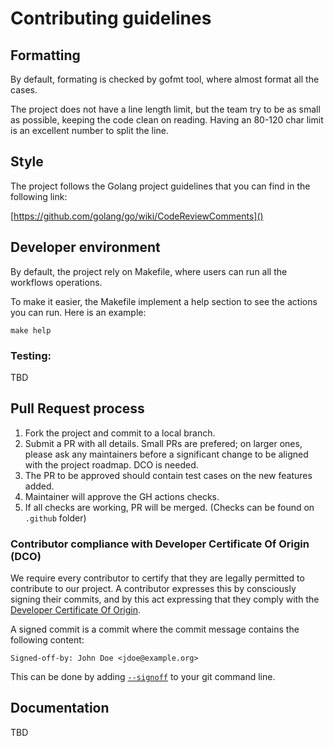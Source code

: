 # Contributing guidelines

## Formatting

By default, formating is checked by gofmt tool, where almost format all the
cases.

The project does not have a line length limit, but the team try to be as small
as possible, keeping the code clean on reading. Having an 80-120 char limit is
an excellent number to split the line.

## Style

The project follows the Golang project guidelines that you can find in the
following link:

[https://github.com/golang/go/wiki/CodeReviewComments]()

## Developer environment

By default, the project rely on Makefile, where users can run all the
workflows operations.

To make it easier, the Makefile implement a help section to see the actions you
can run. Here is an example:

```
make help
```

### Testing:

TBD

## Pull Request process

1) Fork the project and commit to a local branch.
2) Submit a PR with all details. Small PRs are prefered; on larger ones, please
ask any maintainers before a significant change to be aligned with the project
roadmap. DCO is needed.
3) The PR to be approved should contain test cases on the new features added.
4) Maintainer will approve the GH actions checks.
5) If all checks are working, PR will be merged.  (Checks can be found on
`.github` folder)

### Contributor compliance with Developer Certificate Of Origin (DCO)

We require every contributor to certify that they are legally permitted to
contribute to our project.  A contributor expresses this by consciously signing
their commits, and by this act expressing that they comply with the [Developer
Certificate Of Origin](https://developercertificate.org/).

A signed commit is a commit where the commit message contains the following
content:

```
Signed-off-by: John Doe <jdoe@example.org>
```

This can be done by adding
[`--signoff`](https://git-scm.com/docs/git-commit#Documentation/git-commit.txt---signoff)
to your git command line.

## Documentation

TBD
